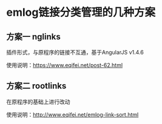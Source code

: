 # emlog链接分类管理的几种方案

## 方案一 nglinks
插件形式，与原程序的链接不互通，基于AngularJS v1.4.6

使用说明：https://www.eqifei.net/post-62.html

## 方案二 rootlinks
在原程序的基础上进行改动

使用说明：http://www.eqifei.net/emlog-link-sort.html